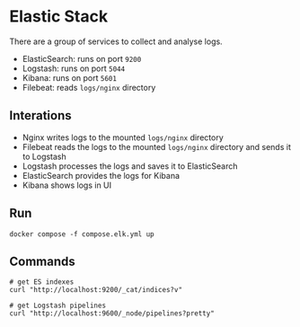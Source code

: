 # Elastic Stack

There are a group of services to collect and analyse logs. 

- ElasticSearch: runs on port `9200`
- Logstash: runs on port `5044`
- Kibana: runs on port `5601`
- Filebeat: reads `logs/nginx` directory

## Interations

- Nginx writes logs to the mounted `logs/nginx` directory
- Filebeat reads the logs to the mounted `logs/nginx` directory and sends it to Logstash
- Logstash processes the logs and saves it to ElasticSearch
- ElasticSearch provides the logs for Kibana
- Kibana shows logs in UI

## Run

```
docker compose -f compose.elk.yml up
```

## Commands

```
# get ES indexes
curl "http://localhost:9200/_cat/indices?v"

# get Logstash pipelines
curl "http://localhost:9600/_node/pipelines?pretty"
```
